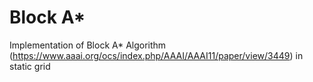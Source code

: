 # Block A*

Implementation of Block A* Algorithm (https://www.aaai.org/ocs/index.php/AAAI/AAAI11/paper/view/3449) in static grid
